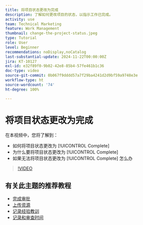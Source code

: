 ```yaml
---
title: 将项目状态更改为完成
description: 了解如何更改项目的状态，以指示工作已完成。
activity: use
team: Technical Marketing
feature: Work Management
thumbnail: change-the-project-status.jpeg
type: Tutorial
role: User
level: Beginner
recommendations: noDisplay,noCatalog
last-substantial-update: 2024-11-22T00:00:00Z
jira: KT-10127
exl-id: e32f89f0-9b02-42e8-85b4-57fe461b1c36
doc-type: video
source-git-commit: 0b067f9dddd57a7f29ba4241d2d9bf59a9748e3e
workflow-type: ht
source-wordcount: '74'
ht-degree: 100%

---
```


# 将项目状态更改为完成

在本视频中，您将了解到：

* 如何将项目状态更改为 [!UICONTROL Complete]
* 为什么要将项目状态更改为 [!UICONTROL Complete]
* 如果无法将项目状态更改为 [!UICONTROL Complete] 怎么办

>[!VIDEO](https://video.tv.adobe.com/v/3419336/?quality=12&learn=on)

## 有关此主题的推荐教程

* [完成审批](/help/manage-work/close-a-project/complete-approvals.md)
* [上传资源](/help/manage-work/close-a-project/upload-assets.md)
* [记录经验教训](/help/manage-work/close-a-project/lessons-learned-from-closing-a-project.md)
* [记录和审查时间](/help/manage-work/close-a-project/log-and-review-hours.md)
